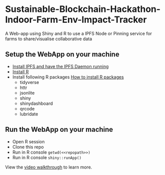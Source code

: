 # Sustainable-Blockchain-Hackathon-Indoor-Farm-Env-Impact-Tracker
A Web-app using Shiny and R to use a IPFS Node or Pinning service for farms to share/visualise collaborative data

## Setup the WebApp on your machine
- [Install IPFS and have the IPFS Daemon running](https://docs.ipfs.io/install/)
- [Install R](https://cran.r-project.org)
- Install following R packages [How to install R packages](https://www.r-bloggers.com/2010/11/installing-r-packages/)
	- tidyverse
	- httr
	- jsonlite
	- shiny
	- shinydashboard
	- qrcode
	- lubridate

## Run the WebApp on your machine
- Open R session
- Clone this repo
- Run in R console `getwd(<<repopath>>)`
- Run in R console `shiny::runApp()`

View the [video walkthrough](https://www.youtube.com) to learn more.


